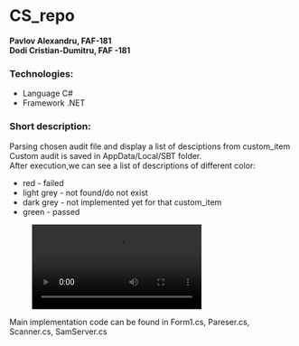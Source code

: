 # CS_repo

**Pavlov Alexandru, FAF-181**<br>
**Dodi Cristian-Dumitru, FAF -181**
### Technologies:
- Language C#
- Framework .NET
### Short description:
Parsing chosen audit file and display a list of desciptions from custom_item<br>
Custom audit is saved in AppData/Local/SBT folder.<br>
After execution,we can see a list of descriptions of different color:
 * red - failed<br>
 * light grey - not found/do not exist<br>
 * dark grey - not implemented yet for that custom_item<br>
 * green - passed
<figure class="video_container">
  <video controls="true" allowfullscreen="true">
    <source src="https://utm-my.sharepoint.com/:v:/g/personal/mihail_gavrilita_faf_utm_md/EeSoO7T7GpBIv7tFACDXNu8BvgJnvRLfUYY85w1CP-g3pQ?e=KRMNtU" type="video/mp4">
  </video>
</figure>
Main implementation code can be found in Form1.cs, Pareser.cs, Scanner.cs, SamServer.cs
